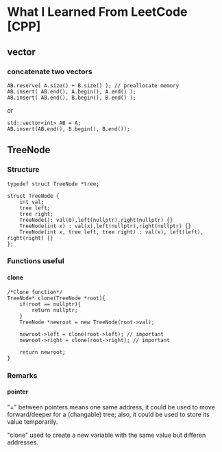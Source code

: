 # What I Learned From LeetCode [CPP]

## vector

### concatenate two vectors

```
AB.reserve( A.size() + B.size() ); // preallocate memory
AB.insert( AB.end(), A.begin(), A.end() );
AB.insert( AB.end(), B.begin(), B.end() );
```


or

```
std::vector<int> AB = A;
AB.insert(AB.end(), B.begin(), B.end());
```

## TreeNode

### Structure

```
typedef struct TreeNode *tree;

struct TreeNode {
    int val;
    tree left;
    tree right;
    TreeNode(): val(0),left(nullptr),right(nullptr) {}
    TreeNode(int x) : val(x),left(nullptr),right(nullptr) {}
    TreeNode(int x, tree left, tree right) : val(x), left(left), right(right) {}
};
```

### Functions useful


#### clone

```
/*Clone function*/
TreeNode* clone(TreeNode *root){
    if(root == nullptr){
        return nullptr;
    }
    TreeNode *newroot = new TreeNode(root->val);

    newroot->left = clone(root->left); // important
    newroot->right = clone(root->right); // important

    return newroot;
}
```
### Remarks

#### pointer

"=" between pointers means one same address, it could be used to move forward/deeper for
a (changable) tree; also, it could be used to store its value temporarily.

"clone" used to create a new variable with the same value but differen addresses.

